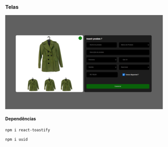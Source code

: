 
### Telas

<img src="./screens/loja-1.png" alt="" />

#### Dependências

```
npm i react-toastify
```

```
npm i uuid
```